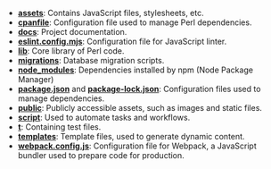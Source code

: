 - **[assets](/assets)**: Contains JavaScript files, stylesheets, etc.
- **[cpanfile](/cpanfile)**: Configuration file used to manage Perl dependencies.
- **[docs](/docs)**: Project documentation.
- **[eslint.config.mjs](/eslint.config.mjs)**: Configuration file for JavaScript linter.
- **[lib](/lib)**: Core library of Perl code.
- **[migrations](/migrations)**: Database migration scripts.
- **[node_modules](/node_modules)**: Dependencies installed by npm (Node Package Manager)
- **[package.json](/package.json)** and **[package-lock.json](/package-lock.json)**: Configuration files used to manage dependencies.
- **[public](/public)**: Publicly accessible assets, such as images and static files.
- **[script](/script)**: Used to automate tasks and workflows.
- **[t](/t)**: Containing test files.
- **[templates](/templates)**: Template files, used to generate dynamic content.
- **[webpack.config.js](/webpack.config.js)**: Configuration file for Webpack, a JavaScript bundler used to prepare code for production.
